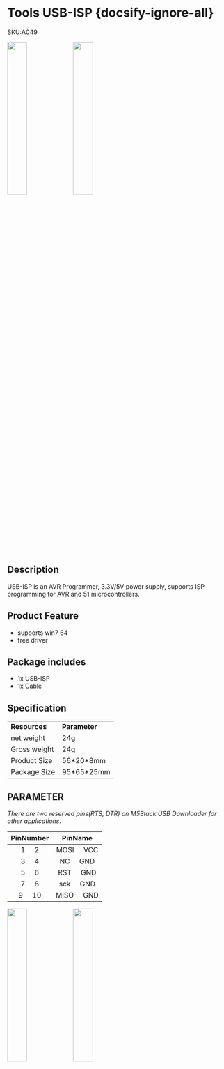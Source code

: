 # Tools USB-ISP {docsify-ignore-all}

<div class="badge badge-pill badge-primary product_sku_tag">SKU:A049</div>

<img src="assets/img/product_pics/tool/usb_isp/tool_usb_isp_01.webp" width="30%" height="30%"><img src="assets/img/product_pics/tool/usb_isp/tool_usb_isp_03.webp" width="30%" height="30%">


## Description

USB-ISP is an AVR Programmer,  3.3V/5V power supply, supports ISP programming for AVR and 51 microcontrollers. 


## Product Feature

- supports win7 64
- free driver

## Package includes 
- 1x USB-ISP  
- 1x Cable

## Specification

<table>
   <tr style="font-weight:bold">
      <td>Resources</td>
      <td>Parameter</td>
   </tr>
   <tr>
      <td>net weight</td>
      <td>24g</td>
   </tr>
   <tr>
      <td>Gross weight</td>
      <td>24g</td>
   </tr>
   <tr>
      <td>Product Size</td>
      <td>56*20*8mm</td>
   </tr>
   <tr>
      <td>Package Size</td>
      <td>95*65*25mm</td>
   </tr>
 </table>


## PARAMETER

*There are two reserved pins(RTS, DTR) on M5Stack USB Downloader for other applications.*

|       PinNumber      |        PinName        |
| :-------:        |:----------: |
|    1  &nbsp; &nbsp;  2     |   MOSI   &nbsp; &nbsp; VCC    |
|    3  &nbsp; &nbsp;  4     |   NC     &nbsp; &nbsp; GND    |
|    5  &nbsp; &nbsp;  6     |   RST    &nbsp; &nbsp; GND    |
|    7  &nbsp; &nbsp;  8     |   sck    &nbsp; &nbsp; GND    |
|    9  &nbsp; &nbsp;  10    |   MISO   &nbsp; &nbsp; GND    |

<img src="assets/img/product_pics/tool/usb_isp/tool_usb_isp_02.webp" width="30%" height="30%"><img src="assets/img/product_pics/tool/usb_isp/tool_usb_isp_04.webp" width="30%" height="30%">


<script>

   var purchase_link = 'https://m5stack.com/collections/m5-accessory/products/isp-usbasp-programmer';

   anchor_search(purchase_link);
   scrollFunc();

</script>
